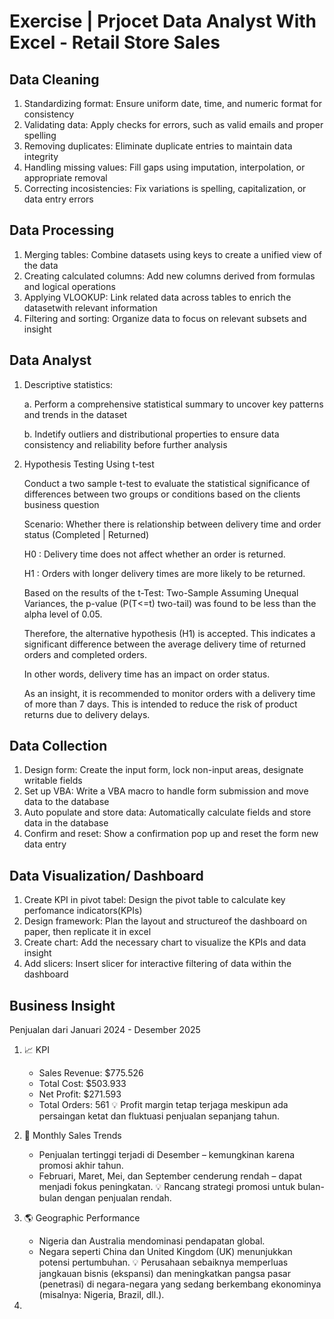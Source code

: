 # Exercise | Prjocet Data Analyst With Excel - Retail Store Sales

## Data Cleaning
1. Standardizing format: Ensure uniform date, time, and numeric format for consistency
2. Validating data: Apply checks for errors, such as valid emails and proper spelling
3. Removing duplicates: Eliminate duplicate entries to maintain data integrity
4. Handling missing values: Fill gaps using imputation, interpolation, or appropriate removal
5. Correcting incosistencies: Fix variations is spelling, capitalization, or data entry errors 

## Data Processing
1. Merging tables: Combine datasets using keys to create a unified view of the data
2. Creating calculated columns: Add new columns derived from formulas and logical operations
3. Applying VLOOKUP: Link related data across tables to enrich the datasetwith relevant information
4. Filtering and sorting: Organize data to focus on relevant subsets and insight

## Data Analyst
1. Descriptive statistics:
   
   a. Perform a comprehensive statistical summary to uncover key patterns and trends in the dataset
   
   b. Indetify outliers and distributional properties to ensure data consistency and reliability before further analysis
   
3. Hypothesis Testing Using t-test
   
   Conduct a two sample t-test to evaluate the statistical significance of differences between two groups or conditions based on the clients business question
   
   Scenario: Whether there is relationship between delivery time and order status (Completed | Returned)
   
   H0      : Delivery time does not affect whether an order is returned.
   
   H1      : Orders with longer delivery times are more likely to be returned.

   Based on the results of the t-Test: Two-Sample Assuming Unequal Variances, the p-value (P(T<=t) two-tail) was found to be less than the alpha level of 0.05.
   
   Therefore, the alternative hypothesis (H1) is accepted. This indicates a significant difference between the average delivery time of returned orders and completed orders.
   
   In other words, delivery time has an impact on order status.
   
   As an insight, it is recommended to monitor orders with a delivery time of more than 7 days. This is intended to reduce the risk of product returns due to delivery delays.

## Data Collection
1. Design form: Create the input form, lock non-input areas, designate writable fields
2. Set up VBA: Write a VBA macro to handle form submission and move data to the database
3. Auto populate and store data: Automatically calculate fields and store data in the database
4. Confirm and reset: Show a confirmation pop up and reset the form new data entry 

## Data Visualization/ Dashboard
1. Create KPI in pivot tabel: Design the pivot table to calculate key perfomance indicators(KPIs)
2. Design framework: Plan the layout and structureof the dashboard on paper, then replicate it in excel
3. Create chart: Add the necessary chart to visualize the KPIs and data insight
4. Add slicers: Insert slicer for interactive filtering of data within the dashboard

## Business Insight

Penjualan dari Januari 2024 - Desember 2025

1. 📈 KPI
   - Sales Revenue: $775.526
   - Total Cost: $503.933
   - Net Profit: $271.593
   - Total Orders: 561
   💡 Profit margin tetap terjaga meskipun ada persaingan ketat dan fluktuasi penjualan sepanjang tahun.

2. 📅 Monthly Sales Trends
   - Penjualan tertinggi terjadi di Desember – kemungkinan karena promosi akhir tahun.
   - Februari, Maret, Mei, dan September cenderung rendah – dapat menjadi fokus peningkatan.
   💡 Rancang strategi promosi untuk bulan-bulan dengan penjualan rendah.
   
3. 🌎 Geographic Performance
   - Nigeria dan Australia mendominasi pendapatan global.
   - Negara seperti China dan United Kingdom (UK) menunjukkan potensi pertumbuhan.
   💡 Perusahaan sebaiknya memperluas jangkauan bisnis (ekspansi) dan meningkatkan pangsa pasar (penetrasi) di negara-negara yang sedang berkembang ekonominya
      (misalnya: Nigeria, Brazil, dll.).
   
  
4. 
